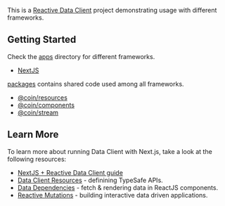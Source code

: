 This is a [Reactive Data Client](https://dataclient.io/) project demonstrating usage with different frameworks.

## Getting Started

Check the [apps](./apps) directory for different frameworks.

- [NextJS](./apps/next/)

[packages](./packages) contains shared code used among all frameworks.

- [@coin/resources](./packages/resources/)
- [@coin/components](./packages/components/)
- [@coin/stream](./packages/stream/)

## Learn More

To learn more about running Data Client with Next.js, take a look at the following resources:

- [NextJS + Reactive Data Client guide](https://dataclient.io/docs/guides/ssr#nextjs)
- [Data Client Resources](https://dataclient.io/docs/getting-started/resource) - definining TypeSafe APIs.
- [Data Dependencies](https://dataclient.io/docs/getting-started/data-dependency) - fetch & rendering data in ReactJS components.
- [Reactive Mutations](https://dataclient.io/docs/getting-started/mutations) - building interactive data driven applications.
